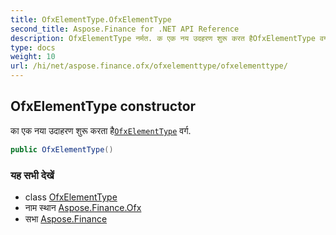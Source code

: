 ```yaml
---
title: OfxElementType.OfxElementType
second_title: Aspose.Finance for .NET API Reference
description: OfxElementType नर्मत. क एक नय उदहरण शुरू करत हैOfxElementType वर्ग.
type: docs
weight: 10
url: /hi/net/aspose.finance.ofx/ofxelementtype/ofxelementtype/
---
```

## OfxElementType constructor

का एक नया उदाहरण शुरू करता है[`OfxElementType`](../) वर्ग.

```csharp
public OfxElementType()
```

### यह सभी देखें

* class [OfxElementType](../)
* नाम स्थान [Aspose.Finance.Ofx](../../ofxelementtype/)
* सभा [Aspose.Finance](../../../)


